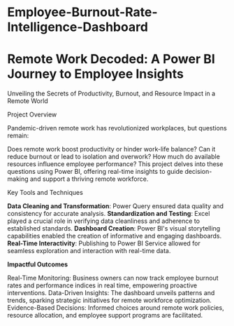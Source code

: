 # Employee-Burnout-Rate-Intelligence-Dashboard
# Remote Work Decoded: A Power BI Journey to Employee Insights

Unveiling the Secrets of Productivity, Burnout, and Resource Impact in a Remote World

Project Overview

Pandemic-driven remote work has revolutionized workplaces, but questions remain:

Does remote work boost productivity or hinder work-life balance?
Can it reduce burnout or lead to isolation and overwork?
How much do available resources influence employee performance?
This project delves into these questions using Power BI, offering real-time insights to guide decision-making and support a thriving remote workforce.

Key Tools and Techniques

**Data Cleaning and Transformation**: Power Query ensured data quality and consistency for accurate analysis.
**Standardization and Testing**: Excel played a crucial role in verifying data cleanliness and adherence to established standards.
**Dashboard Creation**: Power BI's visual storytelling capabilities enabled the creation of informative and engaging dashboards.
**Real-Time Interactivity**: Publishing to Power BI Service allowed for seamless exploration and interaction with real-time data.

**Impactful Outcomes**

Real-Time Monitoring: Business owners can now track employee burnout rates and performance indices in real time, empowering proactive interventions.
Data-Driven Insights: The dashboard unveils patterns and trends, sparking strategic initiatives for remote workforce optimization.
Evidence-Based Decisions: Informed choices around remote work policies, resource allocation, and employee support programs are facilitated.

